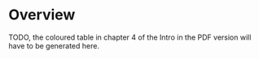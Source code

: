 # Overview

TODO, the coloured table in chapter 4 of the Intro in the PDF version will have to be generated here.


